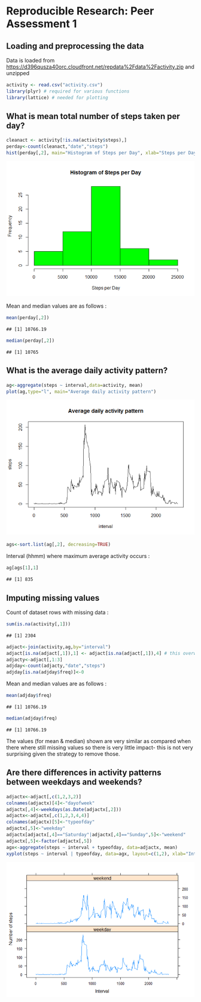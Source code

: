 # Reproducible Research: Peer Assessment 1


## Loading and preprocessing the data
Data is loaded from https://d396qusza40orc.cloudfront.net/repdata%2Fdata%2Factivity.zip and unzipped

```r
activity <- read.csv("activity.csv")
library(plyr) # required for various functions
library(lattice) # needed for plotting
```

## What is mean total number of steps taken per day?

```r
cleanact <- activity[!is.na(activity$steps),]
perday<-count(cleanact,"date","steps")
hist(perday[,2], main="Histogram of Steps per Day", xlab="Steps per Day", col="green")
```

![](PA1_template_files/figure-html/unnamed-chunk-2-1.png) 

Mean and median values are as follows :

```r
mean(perday[,2])
```

```
## [1] 10766.19
```

```r
median(perday[,2])
```

```
## [1] 10765
```

## What is the average daily activity pattern?

```r
ag<-aggregate(steps ~ interval,data=activity, mean)
plot(ag,type="l", main="Average daily activity pattern")
```

![](PA1_template_files/figure-html/unnamed-chunk-4-1.png) 

```r
ags<-sort.list(ag[,2], decreasing=TRUE)
```
Interval (hhmm) where maximum average activity occurs :

```r
ag[ags[1],1]
```

```
## [1] 835
```

## Imputing missing values
Count of dataset rows with missing data :

```r
sum(is.na(activity[,1]))
```

```
## [1] 2304
```

```r
adjact<-join(activity,ag,by="interval")
adjact[is.na(adjact[,1]),1] <- adjact[is.na(adjact[,1]),4] # this overwrites NA's with average values, adjact is the new dataset
adjacty<-adjact[,1:3]
adjday<-count(adjacty,"date","steps")
adjday[is.na(adjday$freq)]<-0
```
Mean and median values are as follows :

```r
mean(adjday$freq)
```

```
## [1] 10766.19
```

```r
median(adjday$freq)
```

```
## [1] 10766.19
```
The values (for mean & median) shown are very similar as compared when there where still missing values so there is very little impact- this is not very surprising given the strategy to remove those.

## Are there differences in activity patterns between weekdays and weekends?

```r
adjactx<-adjact[,c(1,2,3,2)]
colnames(adjactx)[4]<-"dayofweek"
adjactx[,4]<-weekdays(as.Date(adjactx[,2]))
adjactx<-adjactx[,c(1,2,3,4,4)]
colnames(adjactx)[5]<-"typeofday"
adjactx[,5]<-"weekday"
adjactx[adjactx[,4]=="Saturday"|adjactx[,4]=="Sunday",5]<-"weekend"
adjactx[,5]<-factor(adjactx[,5])
agx<-aggregate(steps ~ interval + typeofday, data=adjactx, mean)
xyplot(steps ~ interval | typeofday, data=agx, layout=c(1,2), xlab="Interval", ylab="Number of steps", type="l")
```

![](PA1_template_files/figure-html/unnamed-chunk-8-1.png) 







